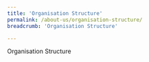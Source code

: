```yaml
---
title: 'Organisation Structure'
permalink: /about-us/organisation-structure/
breadcrumb: 'Organisation Structure'

---
```



Organisation Structure
